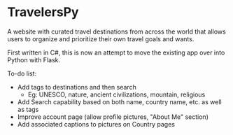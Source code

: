 # TravelersPy

A website with curated travel destinations from across the world that allows users to organize and prioritize their own travel goals and wants.

First written in C#, this is now an attempt to move the existing app over into Python with Flask.

To-do list:
- Add tags to destinations and then search
    - Eg: UNESCO, nature, ancient civilizations, mountain, religious
- Add Search capability based on both name, country name, etc. as well as tags
- Improve account page (allow profile pictures, "About Me" section)
- Add associated captions to pictures on Country pages

